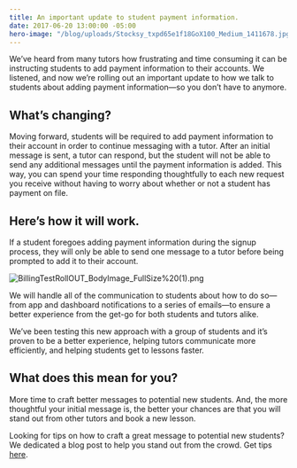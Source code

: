 ```yaml
---
title: An important update to student payment information.
date: 2017-06-20 13:00:00 -05:00
hero-image: "/blog/uploads/Stocksy_txpd65e1f18GoX100_Medium_1411678.jpg"
---
```


We’ve heard from many tutors how frustrating and time consuming it can be instructing students to add payment information to their accounts. We listened, and now we’re rolling out an important update to how we talk to students about adding payment information—so you don’t have to anymore.

## What’s changing?
Moving forward, students will be required to add payment information to their account in order to continue messaging with a tutor. After an initial message is sent, a tutor can respond, but the student will not be able to send any additional messages until the payment information is added. This way, you can spend your time responding thoughtfully to each new request you receive without having to worry about whether or not a student has payment on file.  

## Here’s how it will work.
 
If a student foregoes adding payment information during the signup process, they will only be able to send one message to a tutor before being prompted to add it to their account. 
 
![BillingTestRollOUT_BodyImage_FullSize%20(1).png](/blog/uploads/BillingTestRollOUT_BodyImage_FullSize%20(1).png)

We will handle all of the communication to students about how to do so—from app and dashboard notifications to a series of emails—to ensure a better experience from the get-go for both students and tutors alike. 
 
We’ve been testing this new approach with a group of students and it’s proven to be a better experience, helping tutors communicate more efficiently, and helping students get to lessons faster. 

## What does this mean for you?
More time to craft better messages to potential new students. And, the more thoughtful your initial message is, the better your chances are that you will stand out from other tutors and book a new lesson.
 
Looking for tips on how to craft a great message to potential new students? We dedicated a blog post to help you stand out from the crowd. Get tips [here](https://www.wyzant.com/blog/tutor/writing-effective-messages-to-potential-new-students/).

